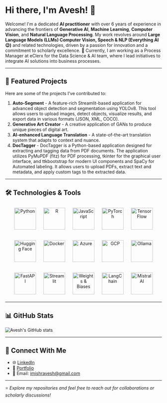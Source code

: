 # Hi there, I'm Avesh! 👋

Welcome! I'm a dedicated **AI practitioner** with over 6 years of experience in advancing the frontiers of **Generative AI**, **Machine Learning**, **Computer Vision**, and **Natural Language Processing**. My work revolves around **Large Language Models (LLMs) Computer Vision, Speech & NLP (Everything AI😉)** and related technologies, driven by a passion for innovation and a commitment to scholarly excellence. 🚀 Currently, I am working as a Process Manager at eClerx for the Data Science & AI team, where I lead initiatives to integrate AI solutions into business processes.

---

## 🌟 Featured Projects
Here are some of the projects I've contributed to:
1. **Auto-Segment** - A feature-rich Streamlit-based application for advanced object detection and segmentation using YOLOv8. This tool allows users to upload images, detect objects, visualize results, and export data in various formats (JSON, XML, COCO).
2. **Generative Art Creator** - A creative application of GANs to produce unique pieces of digital art.
3. **AI-enhanced Language Translation** - A state-of-the-art translation system that adapts to context and nuance.
4. **DocTagger** - DocTagger is a Python-based application designed for extracting and tagging data from PDF documents. The application utilizes PyMuPDF (fitz) for PDF processing, tkinter for the graphical user interface, and ttkbootstrap for modern UI components and SpaCy for Automated labeling. It allows users to upload PDFs, extract text and metadata, and apply custom tags to the extracted data.

---

## 🛠️ Technologies & Tools

<div align="center">
<p align="center">
  <img src="https://cdn.jsdelivr.net/gh/devicons/devicon/icons/python/python-original.svg" alt="Python" width="70" height="70" style="margin: 10px;"/>
  <img src="https://cdn.jsdelivr.net/gh/devicons/devicon/icons/r/r-original.svg" alt="R" width="70" height="70" style="margin: 10px;"/>
  <img src="https://cdn.jsdelivr.net/gh/devicons/devicon/icons/javascript/javascript-original.svg" alt="JavaScript" width="70" height="70" style="margin: 10px;"/>
  <img src="https://cdn.jsdelivr.net/gh/devicons/devicon/icons/pytorch/pytorch-original.svg" alt="PyTorch" width="70" height="70" style="margin: 10px;"/>
  <img src="https://cdn.jsdelivr.net/gh/devicons/devicon/icons/tensorflow/tensorflow-original.svg" alt="TensorFlow" width="70" height="70" style="margin: 10px;"/>
</p>

<p align="center">
  <img src="https://huggingface.co/datasets/huggingface/brand-assets/resolve/main/hf-logo.svg" alt="Hugging Face" width="70" height="70" style="margin: 10px;"/>
  <img src="https://cdn.jsdelivr.net/gh/devicons/devicon/icons/docker/docker-original.svg" alt="Docker" width="70" height="70" style="margin: 10px;"/>
  <img src="https://cdn.jsdelivr.net/gh/devicons/devicon/icons/azure/azure-original.svg" alt="Azure" width="70" height="70" style="margin: 10px;"/>
  <img src="https://cdn.jsdelivr.net/gh/devicons/devicon/icons/googlecloud/googlecloud-original.svg" alt="GCP" width="70" height="70" style="margin: 10px;"/>
  <img src="https://ollama.com/public/ollama.png" alt="Ollama" width="70" height="70" style="margin: 10px;"/>
</p>

<p align="center">
  <img src="https://cdn.jsdelivr.net/gh/devicons/devicon/icons/fastapi/fastapi-original.svg" alt="FastAPI" width="70" height="70" style="margin: 10px;"/>
  <img src="https://global.discourse-cdn.com/business7/uploads/streamlit/original/2X/8/8cb5b6c0e1fe4e4ebee9d576d06132d858ad2486.png" alt="Streamlit" width="70" height="70" style="margin: 10px;"/>
  <img src="https://wandb.me/logo-notext.png" alt="Weights & Biases" width="70" height="70" style="margin: 10px;"/>
  <img src="https://python.langchain.com/img/langchain.png" alt="LangChain" width="70" height="70" style="margin: 10px;"/>
  <img src="https://upload.wikimedia.org/wikipedia/en/1/1f/LowRes_80dpi_Mistral_AI_Logo.png" alt="Mistral AI" width="70" height="70" style="margin: 10px;"/>
</p>
</div>

---

## 📊 GitHub Stats
![Avesh's GitHub stats](https://github-readme-stats.vercel.app/api?username=iAveshh&show_icons=true&theme=default)

---

## 🤝 Connect With Me
- 🌐 [LinkedIn](https://www.linkedin.com/in/iavesh/)  
- 💼 [Portfolio](https://github.com/iAveshh)  
- 📧 Email: imishravesh@gmail.com 

---

⭐️ *Explore my repositories and feel free to reach out for collaborations or scholarly discussions!*

